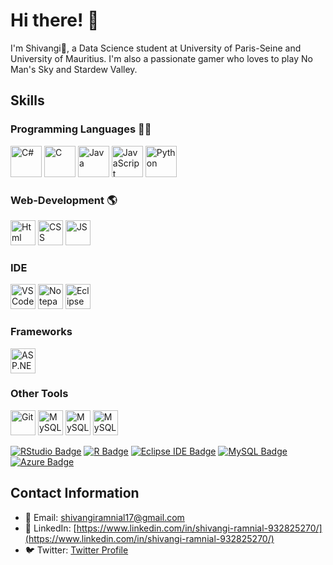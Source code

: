 # Hi there! 🌟

I'm Shivangi👋, a Data Science student at University of Paris-Seine and University of Mauritius. I'm also a passionate gamer who loves to play No Man's Sky and Stardew Valley.

## Skills

### Programming Languages 👩‍💻
<p align='left'>
<img src="https://github.com/Shivangi1709/Shivangi1709/assets/104305225/9329aef3-c4e4-4288-9eda-a752696a9c71" alt="C#" height="50" width="50" />
<img src="https://github.com/Shivangi1709/Shivangi1709/assets/104305225/e63da2d0-f0a7-40fb-bfa6-486d0fa4e5e8" alt="C" height="50" width="50" />
<img src="https://github.com/Shivangi1709/Shivangi1709/assets/104305225/533989ab-673e-48d2-9882-8182427b96de" alt="Java" height="50" width="50" />
<img src="https://github.com/Shivangi1709/Shivangi1709/assets/104305225/b6a85657-5426-470d-b0ab-37733da65428" alt="JavaScript" height="50" width="50" />
<img src="https://github.com/Shivangi1709/Shivangi1709/assets/104305225/3e267bc3-8370-4c67-8fa2-fe7585ef13b1" alt="Python" height="50" width="50" />
</p>

### Web-Development 🌎
<p align='left'>
<img src="https://raw.githubusercontent.com/bablubambal/All_logo_and_pictures/1ac69ce5fbc389725f16f989fa53c62d6e1b4883/social%20icons/html5.svg" alt="Html" height="40" width="40" />
<img src="https://raw.githubusercontent.com/bablubambal/All_logo_and_pictures/1ac69ce5fbc389725f16f989fa53c62d6e1b4883/social%20icons/css3.svg" alt="CSS" height="40" width="40" />
<img src="https://raw.githubusercontent.com/bablubambal/All_logo_and_pictures/1ac69ce5fbc389725f16f989fa53c62d6e1b4883/social%20icons/javascript.svg" alt="JS" height="40" width="40" /> 
</p>

### IDE
<p align='left'>
<img src="https://raw.githubusercontent.com/bablubambal/All_logo_and_pictures/62487087dc4f4f5efee637addbc67a16dd374bf6/text%20editors/vscode.svg" alt="VSCode" height="40" width="40" />
<img src="https://github.com/Shivangi1709/Shivangi1709/assets/104305225/543f0218-c253-4ad8-aa58-cc298a0ddf3a" alt="Notepad++" height="40" width="40" />
<img src="https://github.com/Shivangi1709/Shivangi1709/assets/104305225/ed36277e-bd87-4be1-af07-7ddb0310530b" alt="Eclipse" height="40" width="40" />

</p>

### Frameworks
<p align='left'>
<img src="https://img.shields.io/badge/ASP.NET-512BD4?style=for-the-badge&logo=.net&logoColor=white)](https://dotnet.microsoft.com/apps/aspnet" alt="ASP.NET" height="40" width="40" />
</p>

### Other Tools
<p align='left'>
<img src="https://raw.githubusercontent.com/bablubambal/All_logo_and_pictures/7c0ac2ceb9f9d24992ec393d11fa7337d2f92466/others/git.svg" alt="Git" height="40" width="40" />
<img src="https://github.com/Shivangi1709/Shivangi1709/assets/104305225/536f7b7d-51f2-4efc-9023-937eafa11838" alt="MySQL" height="40" width="40" />
<img src="https://github.com/Shivangi1709/Shivangi1709/assets/104305225/3cc7b809-b7dc-47e8-ba0e-cf9519baf2ce" alt="MySQL" height="40" width="40" />
<img src="https://github.com/Shivangi1709/Shivangi1709/assets/104305225/d5a325d9-919d-491a-8fd5-37d712386236" alt="MySQL" height="40" width="40" />

</p>

[![RStudio Badge](https://img.shields.io/badge/RStudio-75AADB?style=for-the-badge&logo=rstudio&logoColor=white)](https://rstudio.com/)
[![R Badge](https://img.shields.io/badge/R-276DC3?style=for-the-badge&logo=r&logoColor=white)](https://www.r-project.org/)
[![Eclipse IDE Badge](https://img.shields.io/badge/Eclipse_IDE-2C2255?style=for-the-badge&logo=eclipse-ide&logoColor=white)](https://www.eclipse.org/)
[![MySQL Badge](https://img.shields.io/badge/MySQL-4479A1?style=for-the-badge&logo=mysql&logoColor=white)](https://www.mysql.com/)
[![Azure Badge](https://img.shields.io/badge/Microsoft_Azure-0089D6?style=for-the-badge&logo=microsoft-azure&logoColor=white)](https://azure.microsoft.com/)

## Contact Information

- 📧 Email: [shivangiramnial17@gmail.com](mailto:shivangiramnial17@gmail.com)
- 🔗 LinkedIn: [https://www.linkedin.com/in/shivangi-ramnial-932825270/](https://www.linkedin.com/in/shivangi-ramnial-932825270/)
- 🐦 Twitter: [Twitter Profile](https://twitter.com/yourusername)

